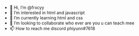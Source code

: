 - 👋 Hi, I’m @frxcyy
- 👀 I’m interested in html and javascript  
- 🌱 I’m currently learning html and css
- 💞️ I’m looking to collaborate who ever are you u can teach mee 
- 📫 How to reach me discord phiyunn#7618

<!---
frxcyy/frxcyy is a ✨ special ✨ repository because its `README.md` (this file) appears on your GitHub profile.
You can click the Preview link to take a look at your changes.
--->
